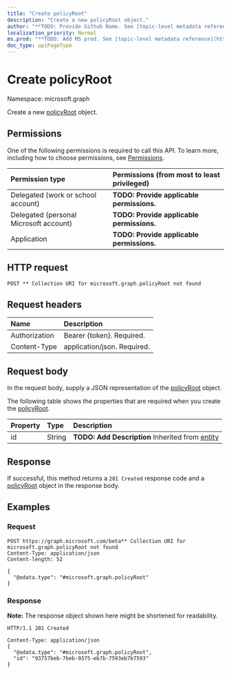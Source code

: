 ```yaml
---
title: "Create policyRoot"
description: "Create a new policyRoot object."
author: "**TODO: Provide Github Name. See [topic-level metadata reference](https://msgo.azurewebsites.net/add/document/guidelines/metadata.html#topic-level-metadata)**"
localization_priority: Normal
ms.prod: "**TODO: Add MS prod. See [topic-level metadata reference](https://msgo.azurewebsites.net/add/document/guidelines/metadata.html#topic-level-metadata)**"
doc_type: apiPageType
---
```


# Create policyRoot
Namespace: microsoft.graph

Create a new [policyRoot](../resources/policyroot.md) object.

## Permissions
One of the following permissions is required to call this API. To learn more, including how to choose permissions, see [Permissions](/graph/permissions-reference).

|Permission type|Permissions (from most to least privileged)|
|:---|:---|
|Delegated (work or school account)|**TODO: Provide applicable permissions.**|
|Delegated (personal Microsoft account)|**TODO: Provide applicable permissions.**|
|Application|**TODO: Provide applicable permissions.**|

## HTTP request

<!-- {
  "blockType": "ignored"
}
-->
``` http
POST ** Collection URI for microsoft.graph.policyRoot not found
```

## Request headers
|Name|Description|
|:---|:---|
|Authorization|Bearer {token}. Required.|
|Content-Type|application/json. Required.|

## Request body
In the request body, supply a JSON representation of the [policyRoot](../resources/policyroot.md) object.

The following table shows the properties that are required when you create the [policyRoot](../resources/policyroot.md).

|Property|Type|Description|
|:---|:---|:---|
|id|String|**TODO: Add Description** Inherited from [entity](../resources/entity.md)|



## Response

If successful, this method returns a `201 Created` response code and a [policyRoot](../resources/policyroot.md) object in the response body.

## Examples

### Request
<!-- {
  "blockType": "request",
  "name": "create_policyroot_from_"
}
-->
``` http
POST https://graph.microsoft.com/beta** Collection URI for microsoft.graph.policyRoot not found
Content-Type: application/json
Content-length: 52

{
  "@odata.type": "#microsoft.graph.policyRoot"
}
```


### Response
**Note:** The response object shown here might be shortened for readability.
<!-- {
  "blockType": "response",
  "truncated": true,
  "@odata.type": "microsoft.graph.policyRoot"
}
-->
``` http
HTTP/1.1 201 Created

Content-Type: application/json
{
  "@odata.type": "#microsoft.graph.policyRoot",
  "id": "93757beb-7beb-9375-eb7b-7593eb7b7593"
}
```

